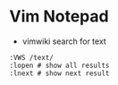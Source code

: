 # Vim Notepad

- vimwiki search for text
```
:VWS /text/
:lopen # show all results
:lnext # show next result

```
